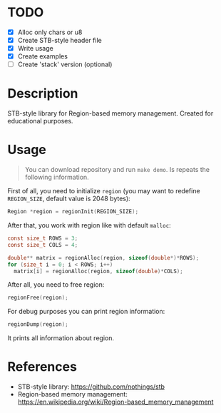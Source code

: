 # TODO

- [x] Alloc only chars or u8
- [x] Create STB-style header file
- [x] Write usage
- [x] Create examples
- [ ] Create 'stack' version (optional)

# Description

STB-style library for Region-based memory management. 
Created for educational purposes.

# Usage

> You can download repository and run `make demo`. 
> Is repeats the following information.

First of all, you need to initialize `region` 
(you may want to redefine `REGION_SIZE`, default value is 2048 bytes):

```c
Region *region = regionInit(REGION_SIZE);
```

After that, you work with region like with default `malloc`:

```c
const size_t ROWS = 3;
const size_t COLS = 4;

double** matrix = regionAlloc(region, sizeof(double*)*ROWS);
for (size_t i = 0; i < ROWS; i++)
  matrix[i] = regionAlloc(region, sizeof(double)*COLS);
```

After all, you need to free region:

```c
regionFree(region);
```

For debug purposes you can print region information:

```c
regionDump(region);
```

It prints all information about region.

# References 

- STB-style library: https://github.com/nothings/stb
- Region-based memory management: https://en.wikipedia.org/wiki/Region-based_memory_management
